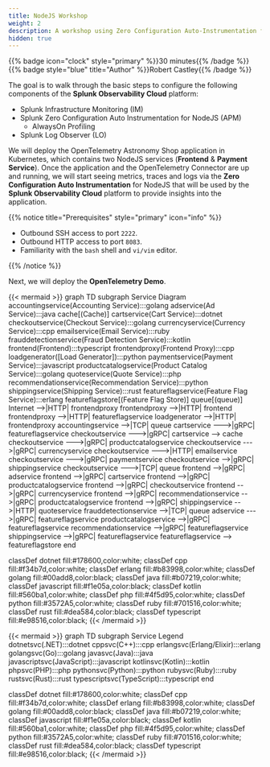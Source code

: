 ```yaml
---
title: NodeJS Workshop
weight: 2
description: A workshop using Zero Configuration Auto-Instrumentation for NodeJS.
hidden: true
---
```


{{% badge icon="clock" style="primary" %}}30 minutes{{% /badge %}} {{% badge style="blue" title="Author" %}}Robert Castley{{% /badge %}}

The goal is to walk through the basic steps to configure the following components of the **Splunk Observability Cloud** platform:

* Splunk Infrastructure Monitoring (IM)
* Splunk Zero Configuration Auto Instrumentation for NodeJS (APM)
  * AlwaysOn Profiling
* Splunk Log Observer (LO)

We will deploy the OpenTelemetry Astronomy Shop application in Kubernetes, which contains two NodeJS services (**Frontend** & **Payment Service**). Once the application and the OpenTelemetry Connector are up and running, we will start seeing metrics, traces and logs via the **Zero Configuration Auto Instrumentation** for NodeJS that will be used by the **Splunk Observability Cloud** platform to provide insights into the application.

{{% notice title="Prerequisites" style="primary" icon="info" %}}

* Outbound SSH access to port `2222`.
* Outbound HTTP access to port `8083`.
* Familiarity with the `bash` shell and `vi/vim` editor.

{{% /notice %}}

Next, we will deploy the **OpenTelemetry Demo**.

{{< mermaid >}}
graph TD
subgraph Service Diagram
accountingservice(Accounting Service):::golang
adservice(Ad Service):::java
cache[(Cache)]
cartservice(Cart Service):::dotnet
checkoutservice(Checkout Service):::golang
currencyservice(Currency Service):::cpp
emailservice(Email Service):::ruby
frauddetectionservice(Fraud Detection Service):::kotlin
frontend(Frontend):::typescript
frontendproxy(Frontend Proxy):::cpp
loadgenerator([Load Generator]):::python
paymentservice(Payment Service):::javascript
productcatalogservice(Product Catalog Service):::golang
quoteservice(Quote Service):::php
recommendationservice(Recommendation Service):::python
shippingservice(Shipping Service):::rust
featureflagservice(Feature Flag Service):::erlang
featureflagstore[(Feature Flag Store)]
queue[(queue)]
Internet -->|HTTP| frontendproxy
frontendproxy -->|HTTP| frontend
frontendproxy -->|HTTP| featureflagservice
loadgenerator -->|HTTP| frontendproxy
accountingservice -->|TCP| queue
cartservice --->|gRPC| featureflagservice
checkoutservice --->|gRPC| cartservice --> cache
checkoutservice --->|gRPC| productcatalogservice
checkoutservice --->|gRPC| currencyservice
checkoutservice --->|HTTP| emailservice
checkoutservice --->|gRPC| paymentservice
checkoutservice -->|gRPC| shippingservice
checkoutservice --->|TCP| queue
frontend -->|gRPC| adservice
frontend -->|gRPC| cartservice
frontend -->|gRPC| productcatalogservice
frontend -->|gRPC| checkoutservice
frontend -->|gRPC| currencyservice
frontend -->|gRPC| recommendationservice -->|gRPC| productcatalogservice
frontend -->|gRPC| shippingservice -->|HTTP| quoteservice
frauddetectionservice -->|TCP| queue
adservice --->|gRPC| featureflagservice
productcatalogservice -->|gRPC| featureflagservice
recommendationservice -->|gRPC| featureflagservice
shippingservice -->|gRPC| featureflagservice
featureflagservice --> featureflagstore
end

classDef dotnet fill:#178600,color:white;
classDef cpp fill:#f34b7d,color:white;
classDef erlang fill:#b83998,color:white;
classDef golang fill:#00add8,color:black;
classDef java fill:#b07219,color:white;
classDef javascript fill:#f1e05a,color:black;
classDef kotlin fill:#560ba1,color:white;
classDef php fill:#4f5d95,color:white;
classDef python fill:#3572A5,color:white;
classDef ruby fill:#701516,color:white;
classDef rust fill:#dea584,color:black;
classDef typescript fill:#e98516,color:black;
{{< /mermaid >}}

{{< mermaid >}}
graph TD
subgraph Service Legend
  dotnetsvc(.NET):::dotnet
  cppsvc(C++):::cpp
  erlangsvc(Erlang/Elixir):::erlang
  golangsvc(Go):::golang
  javasvc(Java):::java
  javascriptsvc(JavaScript):::javascript
  kotlinsvc(Kotlin):::kotlin
  phpsvc(PHP):::php
  pythonsvc(Python):::python
  rubysvc(Ruby):::ruby
  rustsvc(Rust):::rust
  typescriptsvc(TypeScript):::typescript
end

classDef dotnet fill:#178600,color:white;
classDef cpp fill:#f34b7d,color:white;
classDef erlang fill:#b83998,color:white;
classDef golang fill:#00add8,color:black;
classDef java fill:#b07219,color:white;
classDef javascript fill:#f1e05a,color:black;
classDef kotlin fill:#560ba1,color:white;
classDef php fill:#4f5d95,color:white;
classDef python fill:#3572A5,color:white;
classDef ruby fill:#701516,color:white;
classDef rust fill:#dea584,color:black;
classDef typescript fill:#e98516,color:black;
{{< /mermaid >}}
